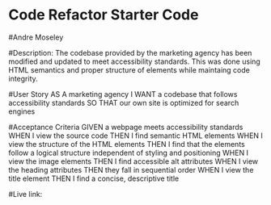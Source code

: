 # Code Refactor Starter Code 

#Andre Moseley

#Description:
The codebase provided by the marketing agency has been modified and updated to meet accessibility standards. This was done using HTML semantics and proper structure of elements while maintaing code integrity.

#User Story
AS A marketing agency
I WANT a codebase that follows accessibility standards
SO THAT our own site is optimized for search engines

#Acceptance Criteria
GIVEN a webpage meets accessibility standards
WHEN I view the source code
THEN I find semantic HTML elements
WHEN I view the structure of the HTML elements
THEN I find that the elements follow a logical structure independent of styling and positioning
WHEN I view the image elements
THEN I find accessible alt attributes
WHEN I view the heading attributes
THEN they fall in sequential order
WHEN I view the title element
THEN I find a concise, descriptive title

#Live link: 
